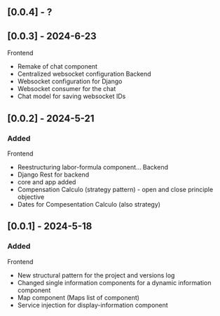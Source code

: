 ## [0.0.4] - ?

## [0.0.3] - 2024-6-23
Frontend
- Remake of chat component
- Centralized websocket configuration
Backend
- Websocket configuration for Django
- Websocket consumer for the chat
- Chat model for saving websocket IDs

## [0.0.2] - 2024-5-21
### Added
Frontend
- Reestructuring labor-formula component...
Backend
- Django Rest for backend
- core and app added
- Compensation Calculo (strategy pattern) - open and close principle objective
- Dates for Compesentation Calculo (also strategy)

## [0.0.1] - 2024-5-18
### Added
Frontend
- New structural pattern for the project and versions log 
- Changed single information components for a dynamic information component
- Map component (Maps list of component)
- Service injection for display-information component


